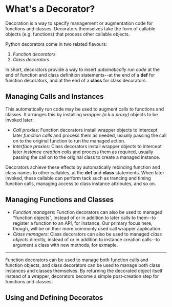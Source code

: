 # What's a Decorator?


Decoration is a way to specify management or augmentation code for functions and classes. Decorators themselves take the form of callable objects (e.g. functions) that process other  callable objects.

Python decorators come in two related flavours:

1. *Function decorators*
2. *Class decorators*

In short, decorators provide a way to insert *automatically run code* at the end of function and class definition statements--at the end of a **def** for function decorators, and at the end of a **class** for class decorators.

## Managing Calls and Instances

This automatically run code may be used to augment calls to functions and classes. It arranges this by installing *wrapper (a.k.a proxy)* objects to be invoked later:

- *Call proxies*: Function decorators install wrapper objects to intercept later *function calls* and process them as needed, usually passing the call on to the original function to run the managed action.
- *Interface proxies*: Class decorators install wrapper objects to intercept later *instance creation calls* and process them as required, usually passing the call on to the original class to create a managed instance.

Decorators achieve these effects by automatically rebinding function and class names to other callables, at the **def** and **class** statements. When later invoked, these callable can perform tack such as trancing and timing function calls, managing access to class instance attributes, and so on.


## Managing Functions and Classes

- *Function managers*: Function decorators can also be used to managed *function objects", instead of or in addition to later calls to them--to register a function to an API, for instance. Our primary focus here, though, will be on their more commonly used call wrapper application.
- *Class managers*: Class decorators can also be used to managed *class objects* directly, instead of or in addition to instance creation calls--to argument a class with new methods, for exmaple.


----------

Function decorators can be used to manage both function calls and function objects, and class decorators can be used to manage both class instances and classes themselves. By returning the decorated object itself instead of a wrapper, decorators become a simple post-creation step for functions and classes.


## Using and Defining Decoratos